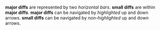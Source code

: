 **major diffs** are represented by two *horizontal bars*.
**small diffs** are within **major diffs**.
**major diffs** can be navigated by *highlighted* up and down arrows.
**small diffs** can be navigated by *non-highlighted* up and down arrows.
